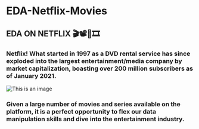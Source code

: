 # EDA-Netflix-Movies
## EDA ON NETFLIX 🎬📽🎥🎞
### Netflix! What started in 1997 as a DVD rental service has since exploded into the largest entertainment/media company by market capitalization, boasting over 200 million subscribers as of January 2021.

![This is an image](https://kingsleyvoice.com/wp-content/uploads/2021/03/Netflix-Screen.jpg)



### Given a large number of movies and series available on the platform, it is a perfect opportunity to flex our data manipulation skills and dive into the entertainment industry. 
